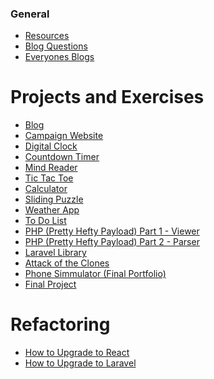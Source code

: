 ### General

- [Resources](https://github.com/bootcamp-students/Resources)
- [Blog Questions](docs/blog-questions.md)
- [Everyones Blogs](docs/everyones-blogs.md)

# Projects and Exercises

- [Blog](docs/projects/blog.md)
- [Campaign Website](docs/projects/campaign-website.md)
- [Digital Clock](docs/projects/digital-clock.md)
- [Countdown Timer](docs/projects/countdown-timer.md)
- [Mind Reader](docs/projects/mind-reader.md)
- [Tic Tac Toe](docs/projects/tic-tac-toe.md)
- [Calculator](docs/projects/calculator.md)
- [Sliding Puzzle](docs/projects/sliding-puzzle.md)
- [Weather App](docs/projects/weather-app.md)
- [To Do List](docs/projects/to-do-list.md)
- [PHP (Pretty Hefty Payload) Part 1 - Viewer](docs/projects/PHP-1.md)
- [PHP (Pretty Hefty Payload) Part 2 - Parser](docs/projects/PHP-2.md)
- [Laravel Library](docs/projects/laravel-library.md)
- [Attack of the Clones](docs/projects/attack-of-the-clones.md)
- [Phone Simmulator (Final Portfolio)](docs/projects/portfolio.md)
- [Final Project](docs/projects/final-project.md)

# Refactoring

- [How to Upgrade to React](docs/refactor/react.md)
- [How to Upgrade to Laravel](docs/refactor/laravel.md)
  <!-- - [How to Upgrade to PHP](docs/php-refactor.md) -->
  <!-- - [How to Upgrade to Vue.JS](docs/vue-refactor.md) -->
<!-- 
### Finish content

- [Blog](docs/projects/blog.md)
- [Campaign Website](docs/projects/campaign-website.md)
- [To Do List](docs/projects/to-do-list.md)
- [PHP (Pretty Hefty Payload) Part 1 - Viewer](docs/projects/PHP-1.md)
- [PHP (Pretty Hefty Payload) Part 2 - Parser](docs/projects/PHP-2.md)
- [Laravel Library](docs/laravel-library.md)
- [Phone Simmulator (Final Portfolio)](docs/portfolio.md)
- [Final Project](docs/projects/final-project.md)
- [Resources](https://github.com/bootcamp-students/Resources)
- [Blog Questions](docs/blog-questions.md)
- [Everyones Blogs](docs/everyones-blogs.md) -->
